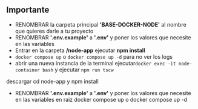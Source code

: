 ## Importante
* RENOMBRAR la carpeta principal **'BASE-DOCKER-NODE'** al nombre que quieres darle a tu proyecto
* RENOMBRAR **'.env.example'** a **'.env'** y poner los valores que necesite en las variables
* Entrar en la carpeta **/node-app** ejecutar **npm install**
* `docker compose up` o `docker compose up -d` para no ver los logs
* abrir una nueva instancia de la terminal ejecutar`docker exec -it node-container bash` y ejecutar `npm run tscw`



descargar 
cd node-app y npm install
* RENOMBRAR **'.env.example'** a **'.env'** y poner los valores que necesite en las variables
en raiz docker compose up o docker compose up -d 